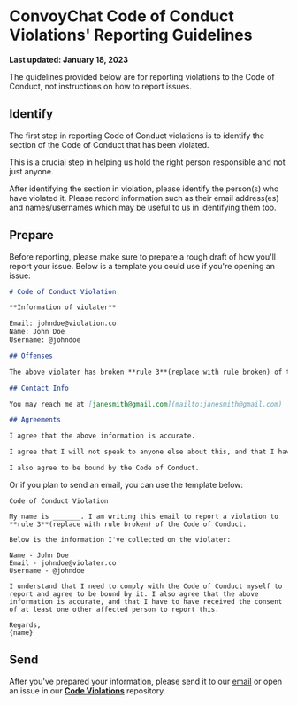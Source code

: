 # **ConvoyChat Code of Conduct Violations' Reporting Guidelines**

**Last updated: January 18, 2023**

The guidelines provided below are for reporting violations to the Code of Conduct, not instructions on how to report issues.

## **Identify**

The first step in reporting Code of Conduct violations is to identify the section of the Code of Conduct that has been violated.

This is a crucial step in helping us hold the right person responsible and not just anyone.

After identifying the section in violation, please identify the person(s) who have violated it. Please record information such as their email address(es) and names/usernames which may be useful to us in identifying them too.

## **Prepare**

Before reporting, please make sure to prepare a rough draft of how you'll report your issue. Below is a template you could use if you're opening an issue:

```markdown
# Code of Conduct Violation

**Information of violater**

Email: johndoe@violation.co
Name: John Doe
Username: @johndoe

## Offenses

The above violater has broken **rule 3**(replace with rule broken) of the acceptable behaviors. He has been warned and confronted by the community more than once and has refused to change.

## Contact Info

You may reach me at [janesmith@gmail.com](mailto:janesmith@gmail.com)

## Agreements

I agree that the above information is accurate.

I agree that I will not speak to anyone else about this, and that I have the consent of at least one other affected person to report this.

I also agree to be bound by the Code of Conduct.
```

Or if you plan to send an email, you can use the template below:

```plain text
Code of Conduct Violation

My name is _______. I am writing this email to report a violation to **rule 3**(replace with rule broken) of the Code of Conduct.

Below is the information I've collected on the violater:

Name - John Doe
Email - johndoe@violater.co
Username - @johndoe

I understand that I need to comply with the Code of Conduct myself to report and agree to be bound by it. I also agree that the above information is accurate, and that I have to have received the consent of at least one other affected person to report this.

Regards,
{name}
```

## **Send**

After you've prepared your information, please send it to our [email](mailto:convoychat@gmail.com) or open an issue in our **[Code Violations](https://github.com/convoychat/codeviolations)** repository.